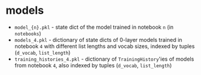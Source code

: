 # models

- `model_{n}.pkl` - state dict of the model trained in notebook `n` (in `notebooks`)
- `models_4.pkl` - dictionary of state dicts of 0-layer models trained in notebook `4` with different list lengths and vocab sizes, indexed by tuples (`d_vocab`, `list_length`)
- `training_histories_4.pkl` - dictionary of `TrainingHistory`'ies of models from notebook `4`, also indexed by tuples (`d_vocab`, `list_length`)
